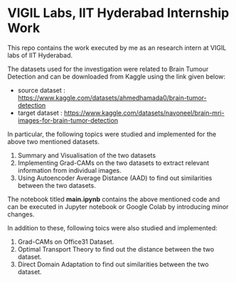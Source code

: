 # VIGIL Labs, IIT Hyderabad Internship Work
This repo contains the work executed by me as an research intern at VIGIL labs of IIT Hyderabad.

The datasets used for the investigation were related to Brain Tumour Detection and can be downloaded from Kaggle using the link given below:

+ source dataset : https://www.kaggle.com/datasets/ahmedhamada0/brain-tumor-detection
+ target dataset : https://www.kaggle.com/datasets/navoneel/brain-mri-images-for-brain-tumor-detection

In particular, the following topics were studied and implemented for the above two mentioned datasets.

1. Summary and Visualisation of the two datasets
2. Implementing Grad-CAMs on the two datasets to extract relevant information from individual images.
3. Using Autoencoder Average Distance (AAD) to find out similarities between the two datasets.

The notebook titled **main.ipynb** contains the above mentioned code and can be executed in Jupyter notebook or Google Colab by introducing minor changes.

In addition to these, following toics were also studied and implemented:

1. Grad-CAMs on Office31 Dataset.
2. Optimal Transport Theory to find out the distance between the two dataset.
3. Direct Domain Adaptation to find out similarities between the two dataset.

